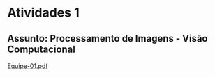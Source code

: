 # Atividades 1

## Assunto: Processamento de Imagens - Visão Computacional  

[Equipe-01.pdf](Equipe-01.pdf)  
